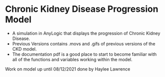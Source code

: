 # Chronic Kidney Disease Progression Model
- A simulation in AnyLogic that displays the progression of Chronic Kidney Disease.
- Previous Versions contains .movs and .gifs of previous versions of the CKD model.
- The documentation pdf is a good place to start to become familiar with all of the functions and variables working within the model.

Work on model up until 08/12/2021 done by Haylee Lawrence 
